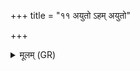 +++
title = "११ अयुतो ऽहम् अयुतो"

+++
<details><summary>मूलम् (GR)</summary>

+++(PSK 20.53.9)+++अयुतो ऽहम् अयुतो म आत्मा  
अयुतं मे चक्षुर् अयुतं मे श्रोत्रम्  
अयुतो मे प्राणो अयुतो मे ऽपानो अयुतो ऽहं सर्वः ॥
</details>